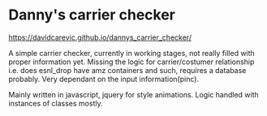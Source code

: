# Danny's carrier checker
https://davidcarevic.github.io/dannys_carrier_checker/

A simple carrier checker, currently in working stages, not really filled with proper information yet. 
Missing the logic for carrier/costumer relationship i.e. does esnl_drop have amz containers and such, requires a database probably.
Very dependant on the input information(pinc).

Mainly written in javascript, jquery for style animations. Logic handled with instances of classes mostly.
